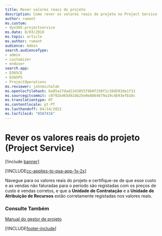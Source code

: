 ```yaml
---
title: Rever valores reais do projeto
description: Como rever os valores reais do projeto no Project Service
author: rumant
ms.custom:
- dyn365-projectservice
ms.date: 8/03/2018
ms.topic: article
ms.author: rumant
audience: Admin
search.audienceType:
- admin
- customizer
- enduser
search.app:
- D365CE
- D365PS
- ProjectOperations
ms.reviewer: johnmichalak
ms.openlocfilehash: 6a05a27dad2243055f9b0f250f1c39d593de1f31
ms.sourcegitcommit: c0792bd65d92db25e0e8864879a19c4b93efb10c
ms.translationtype: HT
ms.contentlocale: pt-PT
ms.lasthandoff: 04/14/2022
ms.locfileid: "8587416"
---
```

# <a name="review-project-actuals-project-service"></a>Rever os valores reais do projeto (Project Service)

[!include [banner](../includes/psa-now-project-operations.md)]

[!INCLUDE[cc-applies-to-psa-app-1x-2x](../includes/cc-applies-to-psa-app-1x-2x.md)]

Navegue para os valores reais do projeto e certifique-se de que esse custo e as vendas não faturadas para o período são registadas com os preços de custo e vendas corretos, e que a **Unidade de Contratação** e a **Unidade de Atribuição de Recursos** estão corretamente registadas nos valores reais.  
  
### <a name="see-also"></a>Consulte Também  
 [Manual do gestor de projeto](../psa/project-manager-guide.md)


[!INCLUDE[footer-include](../includes/footer-banner.md)]
